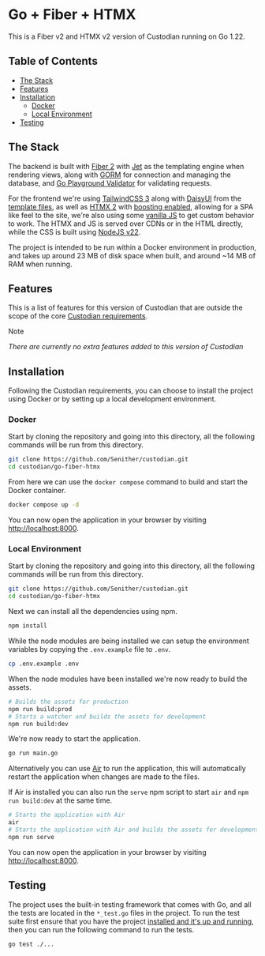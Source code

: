 # Go + Fiber + HTMX

This is a Fiber v2 and HTMX v2 version of Custodian running on Go 1.22.

## Table of Contents

- [The Stack](#the-stack)
- [Features](#features)
- [Installation](#installation)
    - [Docker](#docker)
    - [Local Environment](#local-environment)
- [Testing](#testing)

## The Stack

The backend is built with [Fiber 2](https://gofiber.io/) with [Jet](https://github.com/CloudyKit/jet) as the templating engine when rendering views, along with [GORM](https://gorm.io/) for connection and managing the database, and [Go Playground Validator](https://github.com/go-playground/validator) for validating requests.

For the frontend we're using [TailwindCSS 3](https://tailwindcss.com/) along with [DaisyUI](https://daisyui.com/) from the [template files](/template/), as well as [HTMX 2](https://htmx.org/) with [boosting enabled](https://htmx.org/docs/#boosting), allowing for a SPA like feel to the site, we're also using some [vanilla JS](http://vanilla-js.com/) to get custom behavior to work. The HTMX and JS is served over CDNs or in the HTML directly, while the CSS is built using [NodeJS v22](https://nodejs.org/).

The project is intended to be run within a Docker environment in production, and takes up around 23 MB of disk space when built, and around ~14 MB of RAM when running.

## Features

This is a list of features for this version of Custodian that are outside the scope of the core [Custodian requirements](/README.md#requirements).

> [!NOTE]
> _There are currently no extra features added to this version of Custodian_

## Installation

Following the Custodian requirements, you can choose to install the project using Docker or by setting up a local development environment.

### Docker

Start by cloning the repository and going into this directory, all the following commands will be run from this directory.

```bash
git clone https://github.com/Senither/custodian.git
cd custodian/go-fiber-htmx
```

From here we can use the `docker compose` command to build and start the Docker container.

```bash
docker compose up -d
```

You can now open the application in your browser by visiting [http://localhost:8000](http://localhost:8000).

### Local Environment

Start by cloning the repository and going into this directory, all the following commands will be run from this directory.

```bash
git clone https://github.com/Senither/custodian.git
cd custodian/go-fiber-htmx
```

Next we can install all the dependencies using npm.

```bash
npm install
```

While the node modules are being installed we can setup the environment variables by copying the `.env.example` file to `.env`.

```bash
cp .env.example .env
```

When the node modules have been installed we're now ready to build the assets.

```bash
# Builds the assets for production
npm run build:prod
# Starts a watcher and builds the assets for development
npm run build:dev
```

We're now ready to start the application.

```bash
go run main.go
```

Alternatively you can use [Air](https://github.com/air-verse/air) to run the application, this will automatically restart the application when changes are made to the files.

If Air is installed you can also run the `serve` npm script to start `air` and `npm run build:dev` at the same time.

```bash
# Starts the application with Air
air
# Starts the application with Air and builds the assets for development
npm run serve
```

You can now open the application in your browser by visiting [http://localhost:8000](http://localhost:8000).

## Testing

The project uses the built-in testing framework that comes with Go, and all the tests are located in the `*_test.go` files in the project. To run the test suite first ensure that you have the project [installed and it's up and running](#installation), then you can run the following command to run the tests.

```bash
go test ./...
```
